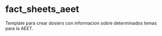# fact_sheets_aeet
Template para crear dosiers con informacion sobre determinados temas para la AEET.
